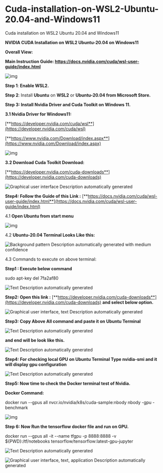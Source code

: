 # Cuda-installation-on-WSL2-Ubuntu-20.04-and-Windows11
Cuda installation on WSL2 Ubuntu 20.04 and Windows11

**NVIDIA CUDA Installation on WSL2 Ubuntu-20.04 on Windows11**

**Overall View:**

**Main Instruction Guide: https://docs.nvidia.com/cuda/wsl-user-guide/index.html**     

![img](file:///C:/Users/ibm26/AppData/Local/Temp/msohtmlclip1/01/clip_image002.jpg)

**Step 1**: **Enable WSL2.**

**Step 2**: Install **Ubuntu** on **WSL2** or **Ubuntu-20.04 from Microsoft Store.**

**Step 3: Install Nvidia Driver and Cuda Toolkit on Windows 11.**

**3.1 Nvidia Driver for Windows11:**

[**https://developer.nvidia.com/cuda/wsl**](https://developer.nvidia.com/cuda/wsl)

[**https://www.nvidia.com/Download/index.aspx**](https://www.nvidia.com/Download/index.aspx)

![img](file:///C:/Users/ibm26/AppData/Local/Temp/msohtmlclip1/01/clip_image004.jpg)                  

**3.2 Download Cuda Toolkit Download:**

[**https://developer.nvidia.com/cuda-downloads**](https://developer.nvidia.com/cuda-downloads)

![Graphical user interface  Description automatically generated](file:///C:/Users/ibm26/AppData/Local/Temp/msohtmlclip1/01/clip_image006.jpg)

**Step4: Follow the Guide of this Link :** [**https://docs.nvidia.com/cuda/wsl-user-guide/index.html**](https://docs.nvidia.com/cuda/wsl-user-guide/index.html)

4.1 **Open Ubuntu from start menu**

![img](file:///C:/Users/ibm26/AppData/Local/Temp/msohtmlclip1/01/clip_image008.jpg)

4.2 **Ubuntu-20.04 Terminal Looks Like this:**

![Background pattern  Description automatically generated with medium confidence](file:///C:/Users/ibm26/AppData/Local/Temp/msohtmlclip1/01/clip_image010.jpg)
 

4.3 Commands to execute on above terminal:

**Step1 : Execute below command**

sudo apt-key del 7fa2af80

![Text  Description automatically generated](file:///C:/Users/ibm26/AppData/Local/Temp/msohtmlclip1/01/clip_image012.jpg)

**Step2: Open this link :** [**https://developer.nvidia.com/cuda-downloads**](https://developer.nvidia.com/cuda-downloads) **and select below option.**

![Graphical user interface, text  Description automatically generated](file:///C:/Users/ibm26/AppData/Local/Temp/msohtmlclip1/01/clip_image014.jpg)

 

 

 

**Step3: Copy Above All command and paste it on Ubuntu Terminal**

![Text  Description automatically generated](file:///C:/Users/ibm26/AppData/Local/Temp/msohtmlclip1/01/clip_image016.jpg)

**and end will be look like this.**

![Text  Description automatically generated](file:///C:/Users/ibm26/AppData/Local/Temp/msohtmlclip1/01/clip_image018.jpg)

**Step4: For checking local GPU on Ubuntu Terminal Type nvidia-smi and it will display gpu configuration**

![Text  Description automatically generated](file:///C:/Users/ibm26/AppData/Local/Temp/msohtmlclip1/01/clip_image020.jpg)

**Step5: Now time to check the Docker terminal test of Nvidia.**

**Docker Command:** 

docker run --gpus all nvcr.io/nvidia/k8s/cuda-sample:nbody nbody -gpu -benchmark

 

![img](file:///C:/Users/ibm26/AppData/Local/Temp/msohtmlclip1/01/clip_image022.jpg)

**Step 6: Now Run the tensorflow docker file and run on GPU.**

docker run --gpus all -it --name tfgpu -p 8888:8888 -v ${PWD}:/tf/notebooks tensorflow/tensorflow:latest-gpu-jupyter

 

![Text  Description automatically generated](file:///C:/Users/ibm26/AppData/Local/Temp/msohtmlclip1/01/clip_image024.jpg)

![Graphical user interface, text, application  Description automatically generated](file:///C:/Users/ibm26/AppData/Local/Temp/msohtmlclip1/01/clip_image026.jpg)
